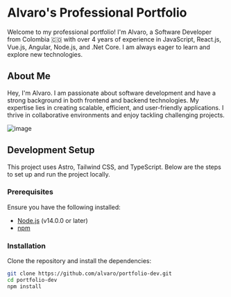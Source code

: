 # Alvaro's Professional Portfolio

Welcome to my professional portfolio! I'm Alvaro, a Software Developer from Colombia 🇨🇴 with over 4 years of experience in JavaScript, React.js, Vue.js, Angular, Node.js, and .Net Core. I am always eager to learn and explore new technologies.

## About Me

Hey, I'm Alvaro. I am passionate about software development and have a strong background in both frontend and backend technologies. My expertise lies in creating scalable, efficient, and user-friendly applications. I thrive in collaborative environments and enjoy tackling challenging projects.

![image](https://github.com/jrarturo/AlvaroArturo.dev/assets/62453825/4e65e892-98e2-43cd-8f9b-556bd65cca95)


## Development Setup

This project uses Astro, Tailwind CSS, and TypeScript. Below are the steps to set up and run the project locally.

### Prerequisites

Ensure you have the following installed:
- [Node.js](https://nodejs.org/) (v14.0.0 or later)
- [npm](https://www.npmjs.com/)

### Installation

Clone the repository and install the dependencies:

```sh
git clone https://github.com/alvaro/portfolio-dev.git
cd portfolio-dev
npm install
